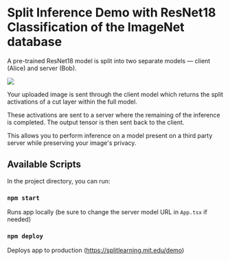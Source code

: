 # Split Inference Demo with ResNet18 Classification of the ImageNet database

A pre-trained ResNet18 model is split into two separate models — client (Alice) and server (Bob).

<img src="public/split_inference_diagram.pnh">

Your uploaded image is sent through the client model which returns the split activations of a cut layer within the full model.

These activations are sent to a server where the remaining of the inference is completed. The output tensor is then sent back to the client.

This allows you to perform inference on a model present on a third party server while preserving your image's privacy.

## Available Scripts

In the project directory, you can run:

### `npm start`

Runs app locally (be sure to change the server model URL in `App.tsx` if needed)

### `npm deploy`

Deploys app to production (https://splitlearning.mit.edu/demo)
